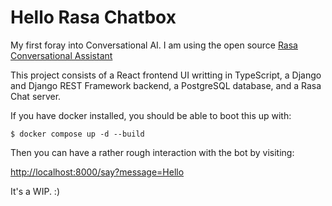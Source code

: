 # Hello Rasa Chatbox

My first foray into Conversational AI. I am using the open source 
[Rasa Conversational Assistant](https://rasa.com/docs/rasa/)

This project consists of a React frontend UI writting in TypeScript, a Django and Django REST Framework backend,
a PostgreSQL database, and a Rasa Chat server.

If you have docker installed, you should be able to boot this up with:

```
$ docker compose up -d --build
```

Then you can have a rather rough interaction with the bot by visiting:

[http://localhost:8000/say?message=Hello](http://localhost:8000/say?message=Hello)

It's a WIP. :)
